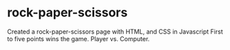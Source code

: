 # rock-paper-scissors
Created a rock-paper-scissors page with HTML, and CSS in Javascript
First to five points wins the game. Player vs. Computer.
